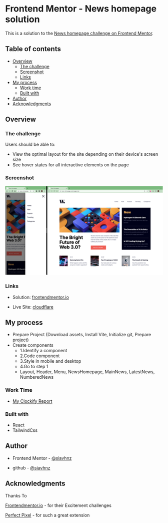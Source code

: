 # Frontend Mentor - News homepage solution

This is a solution to the [News homepage challenge on Frontend Mentor](https://www.frontendmentor.io/challenges/news-homepage-H6SWTa1MFl).

## Table of contents

- [Overview](#overview)
  - [The challenge](#the-challenge)
  - [Screenshot](#screenshot)
  - [Links](#links)
- [My process](#my-process)
  - [Work time](#work-time)
  - [Built with](#built-with)
- [Author](#author)
- [Acknowledgments](#acknowledgments)

## Overview

### The challenge

Users should be able to:

- View the optimal layout for the site depending on their device's screen size
- See hover states for all interactive elements on the page

### Screenshot

![screenshot](./screenshot/screenshot.png)

### Links

- Solution: [frontendmentor.io](https://www.frontendmentor.io/solutions/news-homepage-PaVWpKOmZW)

- Live Site: [cloudflare](https://news-homepage-ew2.pages.dev/)

## My process

- Prepare Project (Download assets, Install Vite, Initialize git, Prepare project)
- Create components
  - 1.Identify a component
  - 2.Code component
  - 3.Style in mobile and desktop
  - 4.Go to step 1
  - Layout, Header, Menu, NewsHomepage, MainNews, LatestNews, NumberedNews

### Work Time

- [My Clockify Report](https://app.clockify.me/shared/6486e28d87c43129bce89c9e)

### Built with

- React
- TailwindCss

## Author

- Frontend Mentor - [@siavhnz](https://www.frontendmentor.io/profile/siavhnz)

- github - [@siavhnz](https://www.github.com/siavhnz)

## Acknowledgments

Thanks To

[Frontendmentor.io](https://www.frontendmentor.io/challenges) - for their Excitement challenges  

[Perfect Pixel](https://chrome.google.com/webstore/detail/perfectpixel-by-welldonec/dkaagdgjmgdmbnecmcefdhjekcoceebi?hl=en) - for such a great extension